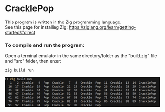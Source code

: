 # CracklePop

This program is written in the Zig programming language.  
See this page for installing Zig: https://ziglang.org/learn/getting-started/#direct

### To compile and run the program:
Open a terminal emulator in the same directory/folder as the "build.zig" file and "src" folder, then enter:

    zig build run

![screenshot](/worksonmymachine.png)
